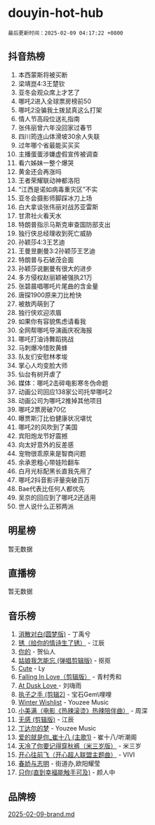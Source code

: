 # douyin-hot-hub

`最后更新时间：2025-02-09 04:17:22 +0800`

## 抖音热榜

1. 本西蒙斯将被买断
1. 梁靖崑4:3王楚钦
1. 亚冬会观众席上才艺了
1. 哪吒2进入全球票房榜前50
1. 哪吒2没骗我土拨鼠真这么打架
1. 情人节高段位送礼指南
1. 张伟丽曾六年没回家过春节
1. 四川筠连山体滑坡30余人失联
1. 过年哪个省最能买买买
1. 主播蛋蛋涉嫌虚假宣传被调查
1. 看六姊妹一整个爆哭
1. 黄金还会再涨吗
1. 王者荣耀联动神都洛阳
1. “江西是诺如病毒重灾区”不实
1. 亚冬会摄影师脚踩冰刀上场
1. 白大拿谈张伟丽对战苏亚雷斯
1. 甘肃社火看天水
1. 特朗普指示马斯克审查国防部支出
1. 独行侠总经理收到死亡威胁
1. 孙颖莎4:3王艺迪
1. 王曼昱蒯曼3:2孙颖莎王艺迪
1. 特朗普与石破茂会面
1. 孙颖莎说蒯曼有很大的进步
1. 多方侵权赵丽颖被强执21万
1. 张碧晨唱哪吒片尾曲的含金量
1. 唐探1900原来刀比枪快
1. 被敖丙萌到了
1. 独行侠欢迎浓眉
1. 如果你有容貌焦虑请看我
1. 全网帮哪吒导演画庆祝海报
1. 哪吒打油诗舞蹈挑战
1. 马刺爆冷惜败黄蜂
1. 队友们安慰林孝埈
1. 掌心人均变脸大师
1. 仙台有树开虐了
1. 媒体：哪吒2击碎电影寒冬伪命题
1. 动画公司回应138家公司托举哪吒2
1. 动画公司为哪吒2推掉其他项目
1. 哪吒2票房破70亿
1. 曝贾斯汀比伯健康状况堪忧
1. 哪吒2的风吹到了美国
1. 宾阳炮龙节好震撼
1. 向太好意外的反差感
1. 宠物很乖原来是智商问题
1. 余承恩粗心带娃险翻车
1. 白月光标配黑长直我先用了
1. 哪吒2抖音影评量突破百万
1. Bae代表比任何人都优先
1. 吴京的回应到了哪吒2还适用
1. 世人说什么正邪两派

## 明星榜

暂无数据

## 直播榜

暂无数据

## 音乐榜

1. [消散对白(圆梦版)](https://sf5-hl-cdn-tos.douyinstatic.com/obj/tos-cn-ve-2774/og4jB5I5IizzoZVAAAzWgBMAsMDWoArfwBOiFs) - 丁禹兮
1. [锈（给你的情诗生了锈）](https://sf5-hl-cdn-tos.douyinstatic.com/obj/tos-cn-ve-2774/o8a1PBtVqIYbPEGK6e5A4egedVMdm3fCIz6bbE) - 江辰
1. [你的](https://sf5-hl-cdn-tos.douyinstatic.com/obj/tos-cn-ve-2774/oYuIeKf42jB7sEV6B2upMdpYAgfrQWj0FeRegh) - 贺仙人
1. [姑娘我怎能忘 (弹唱剪辑版)](https://sf6-cdn-tos.douyinstatic.com/obj/tos-cn-ve-2774/okamwrBGEMz6illuEofAsMV4yzF5tVWbBiA5AI) - 抠抠
1. [Cute](https://sf5-hl-cdn-tos.douyinstatic.com/obj/tos-cn-ve-2774/o4IbIzHWKAAB4wsS5qMBRiiAlEBGTpQRNfFvuo) - Ly
1. [Falling In Love（剪辑版）](https://sf5-hl-cdn-tos.douyinstatic.com/obj/tos-cn-ve-2774/o8ajpA8zzgBPahbBIO8AcKGBLJezFCRd1wfP9f) - 青村秀和
1. [ At Dusk  Love ](https://sf5-hl-cdn-tos.douyinstatic.com/obj/tos-cn-ve-2774/o8CrpCf5CaYgI4ZrtQgMQAFEfuGqNnRSDQAPBc) - 刘嗨雨
1. [执子之手 (剪辑2)](https://sf5-hl-cdn-tos.douyinstatic.com/obj/tos-cn-ve-2774/oUoZLQjCc31XzqsBnBQUNgeKtYPBcgbFDwtfcu) - 宝石Gem\哩哩
1. [Winter Wishlist](https://sf5-hl-cdn-tos.douyinstatic.com/obj/tos-cn-ve-2774/oIIgUOeamCFCVAzxN6MFRLIBlLGpUqQxeeHrLE) - Youzee Music
1. [小美满（电影《热辣滚烫》热辣陪伴曲）](https://sf5-hl-cdn-tos.douyinstatic.com/obj/tos-cn-ve-2774/o0GAn2lSgfZIDUgtevCGDQYnFg4CwnrBaxbTZL) - 周深
1. [无感 (剪辑版)](https://sf5-hl-cdn-tos.douyinstatic.com/obj/tos-cn-ve-2774/o0eIsUzJBDlQaQFC5OFlgbMEZC1TFYBftOBn6p) - 江辰
1. [丁达尔的梦](https://sf3-cdn-tos.douyinstatic.com/obj/tos-cn-ve-2774/oMU3WirUZBVQkAC9ccG5P2IQirziZM2RTInUY) - Youzee Music
1. [爱的就是你_崔十八 (主歌1)](https://sf5-hl-cdn-tos.douyinstatic.com/obj/tos-cn-ve-2774/oI5BO5DhFZ6UTcNCnZaOCBLtZ7WIMQGfgnXf5E) - 崔十八/听潮阁
1. [天冷了你要记得穿秋裤（米三岁版）](https://sf5-hl-cdn-tos.douyinstatic.com/obj/tos-cn-ve-2774/oQlIwVIDWiZ6BQilAorS7MA0AgCkQDvcZAdm1) - 米三岁
1. [开心往前飞（开心超人联盟主题曲）](https://sf5-hl-cdn-tos.douyinstatic.com/obj/tos-cn-ve-2774/9d8fb7c82cf1421fb93a9fe925275e0a) - VIVI
1. [春娇与志明](https://sf5-hl-cdn-tos.douyinstatic.com/obj/tos-cn-ve-2774/e530d8fceb7044b39707d7f9ff54add1) - 街道办,欧阳耀莹
1. [只你(直到幸福能触手可及)](https://sf5-hl-cdn-tos.douyinstatic.com/obj/tos-cn-ve-2774/o0lBkRDzFTeaVSUz3ZZSCBVtZ5DIMQGfgmEAuE) - 颜人中

## 品牌榜

[2025-02-09-brand.md](2025-02-09-brand.md)
